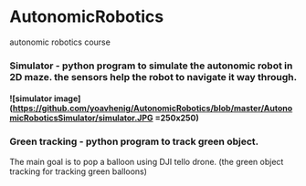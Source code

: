 # AutonomicRobotics
autonomic robotics course

### Simulator - python program to simulate the autonomic robot in 2D maze. the sensors help the robot to navigate it way through.
#### ![simulator image](https://github.com/yoavhenig/AutonomicRobotics/blob/master/AutonomicRoboticsSimulator/simulator.JPG =250x250)

### Green tracking - python program to track green object.

The main goal is to pop a balloon using DJI tello drone. (the green object tracking for tracking green balloons)
